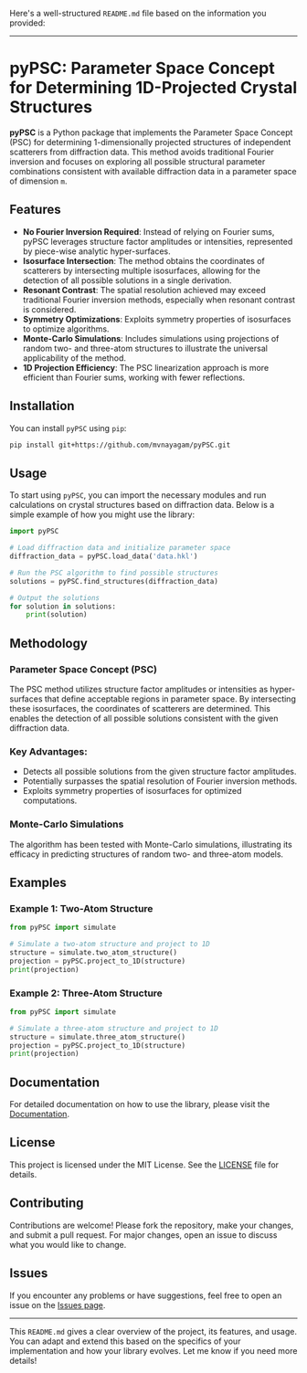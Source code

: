 Here's a well-structured `README.md` file based on the information you provided:

---

# pyPSC: Parameter Space Concept for Determining 1D-Projected Crystal Structures

**pyPSC** is a Python package that implements the Parameter Space Concept (PSC) for determining 1-dimensionally projected structures of independent scatterers from diffraction data. This method avoids traditional Fourier inversion and focuses on exploring all possible structural parameter combinations consistent with available diffraction data in a parameter space of dimension `m`.

## Features

- **No Fourier Inversion Required**: Instead of relying on Fourier sums, pyPSC leverages structure factor amplitudes or intensities, represented by piece-wise analytic hyper-surfaces.
- **Isosurface Intersection**: The method obtains the coordinates of scatterers by intersecting multiple isosurfaces, allowing for the detection of all possible solutions in a single derivation.
- **Resonant Contrast**: The spatial resolution achieved may exceed traditional Fourier inversion methods, especially when resonant contrast is considered.
- **Symmetry Optimizations**: Exploits symmetry properties of isosurfaces to optimize algorithms.
- **Monte-Carlo Simulations**: Includes simulations using projections of random two- and three-atom structures to illustrate the universal applicability of the method.
- **1D Projection Efficiency**: The PSC linearization approach is more efficient than Fourier sums, working with fewer reflections.

## Installation

You can install `pyPSC` using `pip`:

```bash
pip install git+https://github.com/mvnayagam/pyPSC.git
```

## Usage

To start using `pyPSC`, you can import the necessary modules and run calculations on crystal structures based on diffraction data. Below is a simple example of how you might use the library:

```python
import pyPSC

# Load diffraction data and initialize parameter space
diffraction_data = pyPSC.load_data('data.hkl')

# Run the PSC algorithm to find possible structures
solutions = pyPSC.find_structures(diffraction_data)

# Output the solutions
for solution in solutions:
    print(solution)
```

## Methodology

### Parameter Space Concept (PSC)
The PSC method utilizes structure factor amplitudes or intensities as hyper-surfaces that define acceptable regions in parameter space. By intersecting these isosurfaces, the coordinates of scatterers are determined. This enables the detection of all possible solutions consistent with the given diffraction data.

### Key Advantages:
- Detects all possible solutions from the given structure factor amplitudes.
- Potentially surpasses the spatial resolution of Fourier inversion methods.
- Exploits symmetry properties of isosurfaces for optimized computations.

### Monte-Carlo Simulations
The algorithm has been tested with Monte-Carlo simulations, illustrating its efficacy in predicting structures of random two- and three-atom models.

## Examples

### Example 1: Two-Atom Structure
```python
from pyPSC import simulate

# Simulate a two-atom structure and project to 1D
structure = simulate.two_atom_structure()
projection = pyPSC.project_to_1D(structure)
print(projection)
```

### Example 2: Three-Atom Structure
```python
from pyPSC import simulate

# Simulate a three-atom structure and project to 1D
structure = simulate.three_atom_structure()
projection = pyPSC.project_to_1D(structure)
print(projection)
```

## Documentation

For detailed documentation on how to use the library, please visit the [Documentation](https://github.com/mvnayagam/pyPSC.git).

## License

This project is licensed under the MIT License. See the [LICENSE](LICENSE) file for details.

## Contributing

Contributions are welcome! Please fork the repository, make your changes, and submit a pull request. For major changes, open an issue to discuss what you would like to change.

## Issues

If you encounter any problems or have suggestions, feel free to open an issue on the [Issues page](https://github.com/mvnayagam/pyPSC/issues).

---

This `README.md` gives a clear overview of the project, its features, and usage. You can adapt and extend this based on the specifics of your implementation and how your library evolves. Let me know if you need more details!